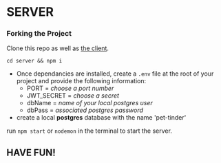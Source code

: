 # SERVER

### Forking the Project

Clone this repo as well as [the client](https://github.com/RyanTuckerN/pet-tinder-client).

`cd server && npm i`

- Once dependancies are installed, create a `.env` file at the root of your project and provide the following information:
  - PORT = *choose a port number*
  - JWT_SECRET = *choose a secret*
  - dbName = *name of your local postgres user*
  - dbPass = *associated postgres password*
- create a local **postgres** database with the name 'pet-tinder' 

run `npm start` or `nodemon` in the terminal to start the server.

## HAVE FUN!
